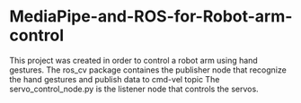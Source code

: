 # MediaPipe-and-ROS-for-Robot-arm-control
This project was created in order to control a robot arm using hand gestures.
The ros_cv package containes the publisher node that recognize the hand gestures and publish data to cmd-vel topic 
The servo_control_node.py is the listener node that controls the servos. 
